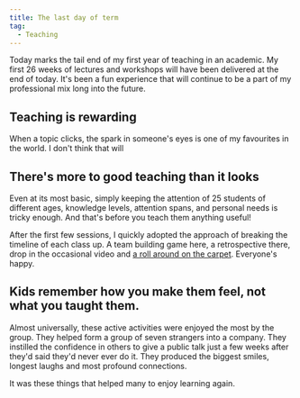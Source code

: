 ```yaml
---
title: The last day of term
tag:
  - Teaching
---
```


Today marks the tail end of my first year of teaching in an academic. My first 26 weeks of lectures and workshops will have been delivered at the end of today. It's been a fun experience that will continue to be a part of my professional mix long into the future.

## Teaching is rewarding

When a topic clicks, the spark in someone's eyes is one of my favourites in the world. I don't think that will 

## There's more to good teaching than it looks

Even at its most basic, simply keeping the attention of 25 students of different ages, knowledge levels, attention spans, and personal needs is tricky enough. And that's before you teach them anything useful!

After the first few sessions, I quickly adopted the approach of breaking the timeline of each class up. A team building game here, a retrospective there, drop in the occasional video and [a roll around on the carpet](https://tonyedwardspz.co.uk/blog/bodies-on-the-cafe-floor/). Everyone's happy.

## Kids remember how you make them feel, not what you taught them.

Almost universally, these active activities were enjoyed the most by the group. They helped form a group of seven strangers into a company. They instilled the confidence in others to give a public talk just a few weeks after they'd said they'd never ever do it. They produced the biggest smiles, longest laughs and most profound connections.

It was these things that helped many to enjoy learning again.
